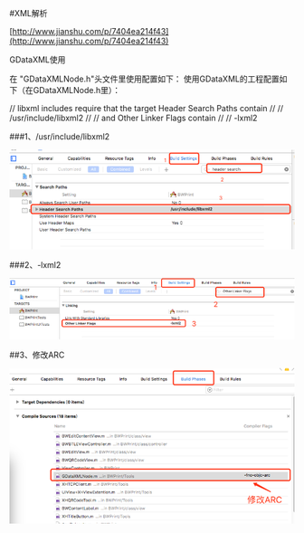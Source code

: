 #XML解析

[http://www.jianshu.com/p/7404ea214f43](http://www.jianshu.com/p/7404ea214f43)

GDataXML使用

在 "GDataXMLNode.h"头文件里使用配置如下：
使用GDataXML的工程配置如下（在GDataXMLNode.h里）：

// libxml includes require that the target Header Search Paths contain
//
//   /usr/include/libxml2
//
// and Other Linker Flags contain
//
//   -lxml2



###1、/usr/include/libxml2

![](/assets/dataAssets/XML解析配置1.png)


###2、-lxml2

![](/assets/dataAssets/XML解析配置2.png)

##3、修改ARC

![](/assets/dataAssets/XML解析配置3.png)







